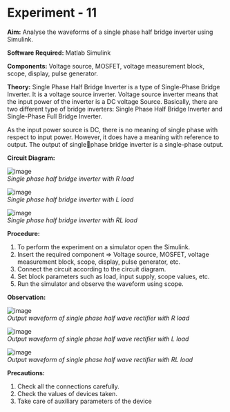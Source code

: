 # Experiment - 11

**Aim:** Analyse the waveforms of a single phase half bridge inverter using Simulink.
  
**Software Required:** Matlab Simulink 

**Components:** Voltage source, MOSFET, voltage measurement block, scope, display, pulse generator.    

**Theory:**  Single Phase Half Bridge Inverter is a type of Single-Phase Bridge Inverter. It is a voltage source inverter. Voltage source inverter means that the input power of the inverter is a DC voltage Source. Basically, there are two different type of bridge inverters: Single Phase Half Bridge Inverter and Single-Phase Full Bridge Inverter.  

As the input power source is DC, there is no meaning of single phase with respect to input power. However, it does have a meaning with reference to output. The output of singlephase bridge inverter is a single-phase output.  

**Circuit Diagram:**

![image](https://user-images.githubusercontent.com/43489758/139190159-2ab564bd-38ae-4c11-ae2b-d271de5ede7e.png)  
*Single phase half bridge inverter with R load*  
 
![image](https://user-images.githubusercontent.com/43489758/139190186-9969d8d7-f0b7-417e-b920-e50eeb08d77a.png)  
*Single phase half bridge inverter with L load*  

![image](https://user-images.githubusercontent.com/43489758/139190212-39fca061-475c-4639-8c9c-56030dc42954.png)  
*Single phase half bridge inverter with RL load*  

**Procedure:**

1.	To perform the experiment on a simulator open the Simulink. 
2.	Insert the required component =>  Voltage source, MOSFET, voltage measurement block, scope, display, pulse generator, etc. 
3.	Connect the circuit according to the circuit diagram. 
4.	Set block parameters such as load, input supply, scope values, etc.
5.	Run the simulator and observe the waveform using scope.


**Observation:**
 
![image](https://user-images.githubusercontent.com/43489758/139190241-f11678a3-18ae-4b58-846b-f6600bdd7a38.png)  
*Output waveform of single phase half wave rectifier with R load*

![image](https://user-images.githubusercontent.com/43489758/139190288-a63373aa-25d2-42cd-8539-a601a1172a61.png)  
*Output waveform of single phase half wave rectifier with L load*  

![image](https://user-images.githubusercontent.com/43489758/139190320-22980e25-dd33-4465-9c97-368d50162998.png)  
*Output waveform of single phase half wave rectifier with RL load*  


**Precautions:**
  
1) Check all the connections carefully.
2) Check the values of devices taken.
3) Take care of auxiliary parameters of the device
